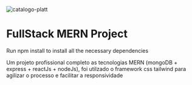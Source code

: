 ![catalogo-platt](https://user-images.githubusercontent.com/104864411/185402388-2622daf9-3362-4ccd-8cf1-399bdbdd601f.png)

<h1>FullStack MERN Project</h1>

Run npm install to install all the necessary dependencies

Um projeto profissional completo as tecnologias MERN (mongoDB + express + reactJs + nodeJs), foi utilzado o framework css tailwind para agilizar o processo e facilitar a responsividade  
